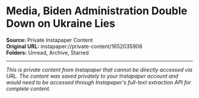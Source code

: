 # Media, Biden Administration Double Down on Ukraine Lies

**Source:** Private Instapaper Content  
**Original URL:** instapaper://private-content/1652035906  
**Folders:** Unread, Archive, Starred  

---

*This is private content from Instapaper that cannot be directly accessed via URL. The content was saved privately to your Instapaper account and would need to be accessed through Instapaper's full-text extraction API for complete content.*